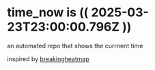 # time_now is (( 2025-03-23T23:00:00.796Z ))

an automated repo that shows the currnent time

inspired by [breakingheatmap](https://github.com/breakingheatmap/breakingheatmap)